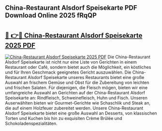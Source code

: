 ## China-Restaurant Alsdorf Speisekarte PDF Download Online 2025 fRqQP

# <h2><a href="http://gc9cc4.nevu.top/?p=China-Restaurant+Alsdorf+Speisekarte">🔗 👉🔴 China-Restaurant Alsdorf Speisekarte 2025 PDF</a></h2>

[![China-Restaurant Alsdorf Speisekarte 2025 PDF](https://i.imgur.com/dBaPXMq.png)](http://gc9cc4.nevu.top/?p=China-Restaurant+Alsdorf+Speisekarte)
Die China-Restaurant Alsdorf Speisekarte ist nicht nur eine Liste von Gerichten in einem Restaurant oder Café, sondern bietet auch die Möglichkeit, ein köstliches und für Ihren Geschmack geeignetes Gericht auszuwählen. Die China-Restaurant Alsdorf Speisekarte unseres Restaurants bietet eine große Auswahl an frischem Gemüse und Obst für die Zubereitung von leichten und frischen Salaten. Für diejenigen, die Fleisch mögen, bieten wir eine umfangreiche Auswahl an Gerichten auf der China-Restaurant Alsdorf Speisekarte an: Rindfleisch, Schweinefleisch, Huhn und Fisch. Unseren Auserwählten bieten wir Gourmet-Gerichte wie Schaschlik und Steak an, die auf einem Holzfeuer zubereitet werden. Unsere China-Restaurant Alsdorf Speisekarte bietet eine große Auswahl an Desserts, von klassischen Torten und Kuchen bis hin zu exquisiten Crème Brûlée und Schokoladenspezialitäten.
